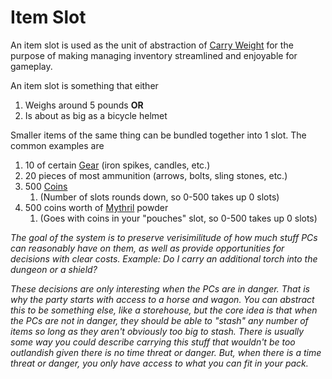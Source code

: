 # Item Slot
An item slot is used as the unit of abstraction of [Carry Weight](Carry%20Capacity.md) for the purpose of making managing inventory streamlined and enjoyable for gameplay. 

An item slot is something that either 
1. Weighs around 5 pounds **OR** 
2. Is about as big as a bicycle helmet 

Smaller items of the same thing can be bundled together into 1 slot. The common examples are
1. 10 of certain [Gear](../../Items/Standard%20Gear.md) (iron spikes, candles, etc.)
2. 20 pieces of most ammunition (arrows, bolts, sling stones, etc.)
3. 500 [Coins](../../Economy/Coins.md) 
	1. (Number of slots rounds down, so 0-500 takes up 0 slots)
4. 500 coins worth of [Mythril](../../Magic/Mythril.md) powder 
	1. (Goes with coins in your "pouches" slot, so 0-500 takes up 0 slots)


*The goal of the system is to preserve verisimilitude of how much stuff PCs can reasonably have on them, as well as provide opportunities for decisions with clear costs. Example: Do I carry an additional torch into the dungeon or a shield?* 

*These decisions are only interesting when the PCs are in danger. That is why the party starts with access to a horse and wagon. You can abstract this to be something else, like a storehouse, but the core idea is that when the PCs are not in danger, they should be able to "stash" any number of items so long as they aren't obviously too big to stash. There is usually some way you could describe carrying this stuff that wouldn't be too outlandish given there is no time threat or danger. But, when there is a time threat or danger, you only have access to what you can fit in your pack.*